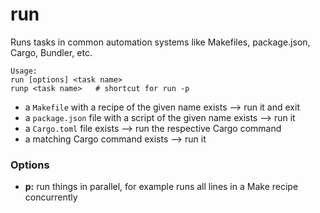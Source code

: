 # run

Runs tasks in common automation systems like Makefiles, package.json, Cargo, Bundler, etc.

```
Usage: 
run [options] <task name>
runp <task name>   # shortcut for run -p
```

- a `Makefile` with a recipe of the given name exists --> run it and exit
- a `package.json` file with a script of the given name exists --> run it
- a `Cargo.toml` file exists --> run the respective Cargo command
- a matching Cargo command exists --> run it 


### Options

- **p:** run things in parallel, for example runs all lines in a Make recipe concurrently
